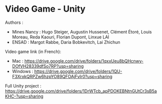 # Video Game - Unity

Authors :   
- Mines Nancy : Hugo Steiger, Augustin Hussenet, Clément Étoré, Louis Moreau, Reda Kaouri, Florian Dupont, Linxue LAI  
- ENSAD : Margot Rabbe, Daria Bobkevitch, Lai Zhichun

Video game link (in French): 
- Mac : https://drive.google.com/drive/folders/1qxxUeu8bQHcnwy-DOfVH28339dfSo7RP?usp=sharing
- Windows : https://drive.google.com/drive/folders/1QU-F3XrxkQRPZw6hzpYO89QFOAjFvIr0?usp=sharing

Full Unity project : https://drive.google.com/drive/folders/1DrWTcb_apPDOKEBNtnGUtCr3sB5aKHC-?usp=sharing
